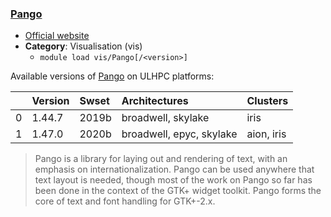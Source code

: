 ### [Pango](https://www.pango.org/)

* [Official website](https://www.pango.org/)
* __Category__: Visualisation (vis)
    -  `module load vis/Pango[/<version>]`

Available versions of [Pango](https://www.pango.org/) on ULHPC platforms:

|    | Version   | Swset   | Architectures            | Clusters   |
|---:|:----------|:--------|:-------------------------|:-----------|
|  0 | 1.44.7    | 2019b   | broadwell, skylake       | iris       |
|  1 | 1.47.0    | 2020b   | broadwell, epyc, skylake | aion, iris |

> Pango is a library for laying out and rendering of text, with an emphasis on internationalization. Pango can be used anywhere that text layout is needed, though most of the work on Pango so far has been done in the context of the GTK+ widget toolkit. Pango forms the core of text and font handling for GTK+-2.x.
